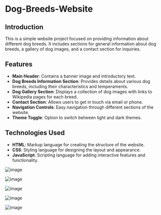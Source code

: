 # Dog-Breeds-Website

## Introduction
This is a simple website project focused on providing information about different dog breeds. It includes sections for general information about dog breeds, a gallery of dog images, and a contact section for inquiries.

## Features
- **Main Header**: Contains a banner image and introductory text.
- **Dog Breeds Information Section**: Provides details about various dog breeds, including their characteristics and temperaments.
- **Dog Gallery Section**: Displays a collection of dog images with links to Wikipedia pages for each breed.
- **Contact Section**: Allows users to get in touch via email or phone.
- **Navigation Controls**: Easy navigation through different sections of the website.
- **Theme Toggle**: Option to switch between light and dark themes.

## Technologies Used
- **HTML**: Markup language for creating the structure of the website.
- **CSS**: Styling language for designing the layout and appearance.
- **JavaScript**: Scripting language for adding interactive features and functionality.

![image](https://github.com/MartynaMulawa/Dog-Breeds-Website/assets/115184864/6be7f8bb-4f71-452c-abac-58e9f2a1a0df)


![image](https://github.com/MartynaMulawa/Dog-Breeds-Website/assets/115184864/b3a04816-c740-4e06-a857-57d3c19c3588)


![image](https://github.com/MartynaMulawa/Dog-Breeds-Website/assets/115184864/e17aa46a-4384-4fa7-b52c-a548cd75142a)


![image](https://github.com/MartynaMulawa/Dog-Breeds-Website/assets/115184864/bd528589-9b4c-4018-b921-676a895e42a6)


![image](https://github.com/MartynaMulawa/Dog-Breeds-Website/assets/115184864/9ff84968-7a33-4773-b2e7-d1095f43c04b)


